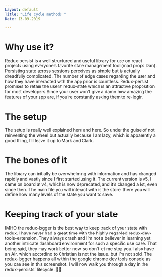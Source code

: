 ```yaml
---
Layout: default
Title: "Life cycle methods "
Date: 13-09-2019

---
```



# Why use it?
Redux-persist is a well structured and useful library for use on react projects using everyone’s favorite state management tool (mad props Dan). Persisting state across sessions perceives as simple but is actually dreadfully complicated. The number of edge cases regarding the user and how they have interacted with the app prior is countless. Redux-persist promises to retain the users’ redux-state which is an attractive proposition for most developers.Since your user won’t give a damn how amazing the features of your app are, if you’re constantly asking them to re-login.

# The setup
The setup is really well explained here and here. So under the guise of not reinventing the wheel but actually because I am lazy, which is apparently a good thing, I’ll leave it up to Mark and Clark.

# The bones of it
The library can initially be overwhelming with information and has changed rapidly and vastly since I first started using it. The current version is v5, I came on board at v4, which is now deprecated, and it’s changed a lot, even since then.
The main file you will interact with is the store, there you will define how many levels of the state you want to save.

# Keeping track of your state
IMHO the redux-logger is the best way to keep track of your state with redux. I have never had a great time with the highly regarded redux-dev-tools-extension. They always crash and I’m not a believer in learning yet another intricate dashboard environment for such a specific use case. That being said, they may work better now, so don’t let me stop you.I also have an Air, which according to Christian is not the issue, but I’m not sold. The redux-logger happens all within the google chrome dev tools console as you can see in this screenshot. I will now walk you through a day in the redux-persists’ lifecycle. 🤦🏻